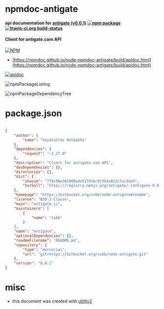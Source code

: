 # npmdoc-antigate

#### api documentation for  [antigate (v0.0.1)](https://bitbucket.org/ssbb/node-antigate#readme)  [![npm package](https://img.shields.io/npm/v/npmdoc-antigate.svg?style=flat-square)](https://www.npmjs.org/package/npmdoc-antigate) [![travis-ci.org build-status](https://api.travis-ci.org/npmdoc/node-npmdoc-antigate.svg)](https://travis-ci.org/npmdoc/node-npmdoc-antigate)

#### Client for antigate.com API

[![NPM](https://nodei.co/npm/antigate.png?downloads=true&downloadRank=true&stars=true)](https://www.npmjs.com/package/antigate)

- [https://npmdoc.github.io/node-npmdoc-antigate/build/apidoc.html](https://npmdoc.github.io/node-npmdoc-antigate/build/apidoc.html)

[![apidoc](https://npmdoc.github.io/node-npmdoc-antigate/build/screenCapture.buildCi.browser.%252Ftmp%252Fbuild%252Fapidoc.html.png)](https://npmdoc.github.io/node-npmdoc-antigate/build/apidoc.html)

![npmPackageListing](https://npmdoc.github.io/node-npmdoc-antigate/build/screenCapture.npmPackageListing.svg)

![npmPackageDependencyTree](https://npmdoc.github.io/node-npmdoc-antigate/build/screenCapture.npmPackageDependencyTree.svg)



# package.json

```json

{
    "author": {
        "name": "Svyatoslav Bulbakha"
    },
    "dependencies": {
        "request": "~2.27.0"
    },
    "description": "Client for antigate.com API",
    "devDependencies": {},
    "directories": {},
    "dist": {
        "shasum": "7f8c96e301909a4e51741bc973b4e012c7acdda9",
        "tarball": "https://registry.npmjs.org/antigate/-/antigate-0.0.1.tgz"
    },
    "homepage": "https://bitbucket.org/ssbb/node-antigate#readme",
    "license": "BSD-2-Clause",
    "main": "antigate.js",
    "maintainers": [
        {
            "name": "ssbb"
        }
    ],
    "name": "antigate",
    "optionalDependencies": {},
    "readmeFilename": "README.md",
    "repository": {
        "type": "mercurial",
        "url": "git+https://bitbucket.org/ssbb/node-antigate.git"
    },
    "version": "0.0.1"
}
```



# misc
- this document was created with [utility2](https://github.com/kaizhu256/node-utility2)
